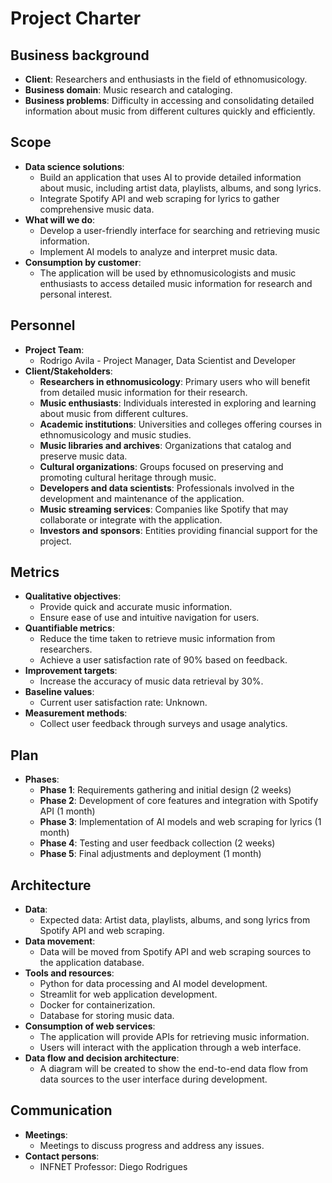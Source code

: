 # Project Charter

## Business background

* **Client**: Researchers and enthusiasts in the field of ethnomusicology.
* **Business domain**: Music research and cataloging.
* **Business problems**: Difficulty in accessing and consolidating detailed information about music from different cultures quickly and efficiently.

## Scope

* **Data science solutions**: 
  * Build an application that uses AI to provide detailed information about music, including artist data, playlists, albums, and song lyrics.
  * Integrate Spotify API and web scraping for lyrics to gather comprehensive music data.
* **What will we do**:
  * Develop a user-friendly interface for searching and retrieving music information.
  * Implement AI models to analyze and interpret music data.
* **Consumption by customer**:
  * The application will be used by ethnomusicologists and music enthusiasts to access detailed music information for research and personal interest.

## Personnel

* **Project Team**:
  * Rodrigo Avila - Project Manager, Data Scientist and Developer
* **Client/Stakeholders**:
  * **Researchers in ethnomusicology**: Primary users who will benefit from detailed music information for their research.
  * **Music enthusiasts**: Individuals interested in exploring and learning about music from different cultures.
  * **Academic institutions**: Universities and colleges offering courses in ethnomusicology and music studies.
  * **Music libraries and archives**: Organizations that catalog and preserve music data.
  * **Cultural organizations**: Groups focused on preserving and promoting cultural heritage through music.
  * **Developers and data scientists**: Professionals involved in the development and maintenance of the application.
  * **Music streaming services**: Companies like Spotify that may collaborate or integrate with the application.
  * **Investors and sponsors**: Entities providing financial support for the project.


## Metrics

* **Qualitative objectives**:
  * Provide quick and accurate music information.
  * Ensure ease of use and intuitive navigation for users.
* **Quantifiable metrics**:
  * Reduce the time taken to retrieve music information from researchers.
  * Achieve a user satisfaction rate of 90% based on feedback.
* **Improvement targets**:
  * Increase the accuracy of music data retrieval by 30%.
* **Baseline values**:
  * Current user satisfaction rate: Unknown.
* **Measurement methods**:
  * Collect user feedback through surveys and usage analytics.

## Plan

* **Phases**:
  * **Phase 1**: Requirements gathering and initial design (2 weeks)
  * **Phase 2**: Development of core features and integration with Spotify API (1 month)
  * **Phase 3**: Implementation of AI models and web scraping for lyrics (1 month)
  * **Phase 4**: Testing and user feedback collection (2 weeks)
  * **Phase 5**: Final adjustments and deployment (1 month)

## Architecture

* **Data**:
  * Expected data: Artist data, playlists, albums, and song lyrics from Spotify API and web scraping.
* **Data movement**:
  * Data will be moved from Spotify API and web scraping sources to the application database.
* **Tools and resources**:
  * Python for data processing and AI model development.
  * Streamlit for web application development.
  * Docker for containerization.
  * Database for storing music data.
* **Consumption of web services**:
  * The application will provide APIs for retrieving music information.
  * Users will interact with the application through a web interface.
* **Data flow and decision architecture**:
  * A diagram will be created to show the end-to-end data flow from data sources to the user interface during development.

## Communication

* **Meetings**:
  * Meetings to discuss progress and address any issues.
* **Contact persons**:
  * INFNET Professor: Diego Rodrigues
